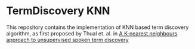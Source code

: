 # TermDiscovery KNN

This repository contains the implementation of KNN based term discovery algorithm, as first proposed by Thual et. al. in [A K-nearest neighbours approach to unsupervised spoken term discovery](https://hal.archives-ouvertes.fr/hal-01947953)


